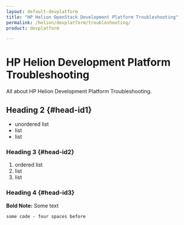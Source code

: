 ```yaml
---
layout: default-devplatform
title: "HP Helion OpenStack Development Platform Troubleshooting"
permalink: /helion/devplatform/troubleshooting/
product: devplatform

---
```

# HP Helion Development Platform Troubleshooting
All about HP Helion Development Platform Troubleshooting.



## Heading 2 {#head-id1}

- unordered list
- list
- list



### Heading 3 {#head-id2}

1. ordered list
2. list
3. list


### Heading 4 {#head-id3}

**Bold Note:** Some text

    some code - four spaces before



